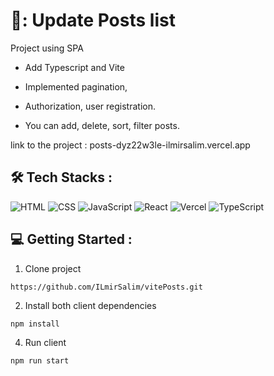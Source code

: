 # 📰: Update Posts list 

Project using SPA

- Add Typescript and Vite
  
- Implemented pagination,
  
- Authorization, user registration.
  
- You can add, delete, sort, filter posts.
  
link to the project :
posts-dyz22w3le-ilmirsalim.vercel.app

## :hammer_and_wrench: Tech Stacks :
![HTML](https://img.shields.io/badge/HTML5-E34F26?style=for-the-badge&logo=html5&logoColor=white)
![CSS](https://img.shields.io/badge/CSS3-1572B6?style=for-the-badge&logo=css3&logoColor=white)
![JavaScript](https://img.shields.io/badge/JavaScript-F7DF1E?style=for-the-badge&logo=javascript&logoColor=black)
![React](https://img.shields.io/badge/react-%2320232a.svg?style=for-the-badge&logo=react&logoColor=%2361DAFB)
![Vercel](https://img.shields.io/badge/Vercel-000000?style=for-the-badge&logo=vercel&logoColor=white)
![TypeScript](https://img.shields.io/badge/TypeSctipt-316192?style=for-the-badge&logo=typescript&logoColor=white)

## :computer: Getting Started :
1. Clone project
````
https://github.com/ILmirSalim/vitePosts.git
````
2. Install both client dependencies
````
npm install
````
4. Run client
````
npm run start
````
